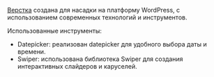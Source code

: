 <a href="https://irenshen.github.io/tour/">Верстка</a> создана для насадки на платформу WordPress, с использованием современных технологий и инструментов.

Использованные инструменты:
* Datepicker: реализован datepicker для удобного выбора даты и времени.
* Swiper: использована библиотека Swiper для создания интерактивных слайдеров и каруселей.
